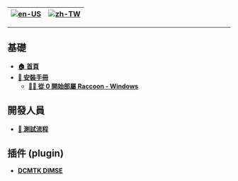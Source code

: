| [![en-US](https://raw.githubusercontent.com/hjnilsson/country-flags/master/png100px/us.png)](https://github.com/Chinlinlee/raccoon-dicom/wiki/Home) | [![zh-TW](https://raw.githubusercontent.com/hjnilsson/country-flags/master/png100px/tw.png)](https://github.com/Chinlinlee/raccoon-dicom/wiki/Home.zh-TW)
| --- | --- |

***

## 基礎
- **[🏠 首頁](https://github.com/Chinlinlee/raccoon-dicom/wiki/Home.zh-TW)**
- **[🔧 安裝手冊](https://github.com/Chinlinlee/raccoon-dicom/wiki/Installation.zh-TW)**
    - **[👨‍💻 從 0 開始部屬 Raccoon - Windows](https://github.com/Chinlinlee/raccoon-dicom/wiki/From-zero-to-deploy.zh-TW)**


## 開發人員
- **[🧪 測試流程](https://github.com/Chinlinlee/raccoon-dicom/wiki/DICOM-Instance-Test-Info)**

## 插件 (plugin)
- **[DCMTK DIMSE](https://github.com/Chinlinlee/raccoon-dicom/wiki/dcmtk-dimse.zh-TW)**
